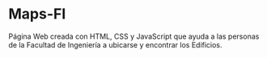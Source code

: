 # Maps-FI
Página Web creada con HTML, CSS y JavaScript que ayuda a las personas de la Facultad de Ingeniería a ubicarse y encontrar los Edificios.
